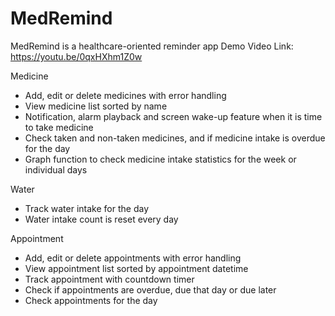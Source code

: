 # MedRemind

MedRemind is a healthcare-oriented reminder app
Demo Video Link: https://youtu.be/0qxHXhm1Z0w

Medicine
-	Add, edit or delete medicines with error handling
-	View medicine list sorted by name
-	Notification, alarm playback and screen wake-up feature when it is time to take medicine
-	Check taken and non-taken medicines, and if medicine intake is overdue for the day
-	Graph function to check medicine intake statistics for the week or individual days

Water
-	Track water intake for the day
-	Water intake count is reset every day

Appointment
-	Add, edit or delete appointments with error handling
-	View appointment list sorted by appointment datetime
-	Track appointment with countdown timer
-	Check if appointments are overdue, due that day or due later
-	Check appointments for the day
